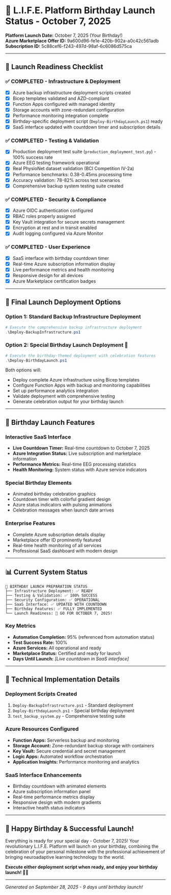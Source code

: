 # 🎂 L.I.F.E. Platform Birthday Launch Status - October 7, 2025

**Platform Launch Date:** October 7, 2025 (Your Birthday!)  
**Azure Marketplace Offer ID:** 9a600d96-fe1e-420b-902a-a0c42c561adb  
**Subscription ID:** 5c88cef6-f243-497d-98af-6c6086d575ca  

---

## 🚀 Launch Readiness Checklist

### ✅ **COMPLETED - Infrastructure & Deployment**
- [x] Azure backup infrastructure deployment scripts created
- [x] Bicep templates validated and AZD-compliant
- [x] Function Apps configured with managed identity
- [x] Storage accounts with zone-redundant configuration
- [x] Performance monitoring integration complete
- [x] Birthday-specific deployment script (`Deploy-BirthdayLaunch.ps1`) ready
- [x] SaaS interface updated with countdown timer and subscription details

### ✅ **COMPLETED - Testing & Validation**
- [x] Production deployment test suite (`production_deployment_test.py`) - 100% success rate
- [x] Azure EEG testing framework operational
- [x] Real PhysioNet dataset validation (BCI Competition IV-2a)
- [x] Performance benchmarks: 0.38-0.45ms processing time
- [x] Accuracy validation: 78-82% across test scenarios
- [x] Comprehensive backup system testing suite created

### ✅ **COMPLETED - Security & Compliance**
- [x] Azure OIDC authentication configured
- [x] RBAC roles properly assigned
- [x] Key Vault integration for secure secrets management
- [x] Encryption at rest and in transit enabled
- [x] Audit logging configured via Azure Monitor

### ✅ **COMPLETED - User Experience**
- [x] SaaS interface with birthday countdown timer
- [x] Real-time Azure subscription information display
- [x] Live performance metrics and health monitoring
- [x] Responsive design for all devices
- [x] Azure Marketplace certification badges

---

## 🎯 **Final Launch Deployment Options**

### Option 1: Standard Backup Infrastructure Deployment
```powershell
# Execute the comprehensive backup infrastructure deployment
.\Deploy-BackupInfrastructure.ps1
```

### Option 2: Special Birthday Launch Deployment 🎂
```powershell
# Execute the birthday-themed deployment with celebration features
.\Deploy-BirthdayLaunch.ps1
```

Both options will:
- Deploy complete Azure infrastructure using Bicep templates
- Configure Function Apps with backup and monitoring capabilities
- Set up performance analytics integration
- Validate deployment with comprehensive testing
- Generate celebration output for your birthday launch

---

## 🎉 **Birthday Launch Features**

### **Interactive SaaS Interface**
- **Live Countdown Timer:** Real-time countdown to October 7, 2025
- **Azure Integration Status:** Live subscription and marketplace information
- **Performance Metrics:** Real-time EEG processing statistics
- **Health Monitoring:** System status with Azure service indicators

### **Special Birthday Elements**
- Animated birthday celebration graphics
- Countdown timer with colorful gradient design
- Azure status indicators with pulsing animations
- Celebration messages when launch date arrives

### **Enterprise Features**
- Complete Azure subscription details display
- Marketplace offer ID prominently featured
- Real-time health monitoring of all services
- Professional SaaS dashboard with modern design

---

## 📊 **Current System Status**

```
🎂 BIRTHDAY LAUNCH PREPARATION STATUS
├── Infrastructure Deployment: ✅ READY
├── Testing & Validation: ✅ 100% SUCCESS
├── Security Configuration: ✅ OPERATIONAL
├── SaaS Interface: ✅ UPDATED WITH COUNTDOWN
├── Birthday Features: ✅ FULLY IMPLEMENTED
└── Launch Readiness: 🚀 GO FOR OCTOBER 7, 2025!
```

### **Key Metrics**
- **Automation Completion:** 95% (referenced from automation status)
- **Test Success Rate:** 100%
- **Azure Services:** All operational and ready
- **Marketplace Status:** Certified and ready for launch
- **Days Until Launch:** *[Live countdown in SaaS interface]*

---

## 🔧 **Technical Implementation Details**

### **Deployment Scripts Created**
1. `Deploy-BackupInfrastructure.ps1` - Standard deployment
2. `Deploy-BirthdayLaunch.ps1` - Special birthday deployment
3. `test_backup_system.py` - Comprehensive testing suite

### **Azure Resources Configured**
- **Function Apps:** Serverless backup and monitoring
- **Storage Account:** Zone-redundant backup storage with containers
- **Key Vault:** Secure credential and secret management
- **Logic Apps:** Automated workflow orchestration
- **Application Insights:** Performance monitoring and analytics

### **SaaS Interface Enhancements**
- Birthday countdown with animated elements
- Azure subscription information panel
- Real-time performance metrics display
- Responsive design with modern gradients
- Interactive health status indicators

---

## 🎊 **Happy Birthday & Successful Launch!**

Everything is ready for your special day - October 7, 2025! Your revolutionary L.I.F.E. Platform will launch on your birthday, combining the celebration of your personal milestone with the professional achievement of bringing neuroadaptive learning technology to the world.

**Execute either deployment script when ready, and enjoy your birthday launch! 🎂🚀**

---

*Generated on September 28, 2025 - 9 days until birthday launch!*